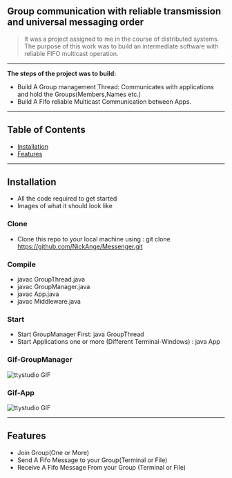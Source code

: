 ## Group communication with reliable transmission and universal messaging order

> It was a project assigned to me in the course of distributed systems. The purpose of this work was to build an intermediate software with reliable FIFO multicast operation.
---
**The steps of the project was to build:**
- Build A Group management Thread: Communicates with applications and hold the Groups(Members,Names etc.)
- Build A Fifo reliable Multicast Communication between Apps.


---
## Table of Contents

- [Installation](#installation)
- [Features](#features)

---

## Installation
- All the code required to get started
- Images of what it should look like

### Clone
 - Clone this repo to your local machine using : git clone https://github.com/NickAnge/Messenger.git

### Compile 
  - javac GroupThread.java
  - javac GroupManager.java
  - javac App.java
  - javac Middleware.java
### Start
  - Start GroupManager First: java GroupThread
  - Start Applications one or more (Different Terminal-Windows) : java App
  
  
### Gif-GroupManager
![ttystudio GIF](https://github.com/NickAnge/Messenger/blob/master/src/GroupManager.gif)
### Gif-App
![ttystudio GIF](https://github.com/NickAnge/Messenger/blob/master/src/App.gif)

---
## Features
 - Join Group(One or More)
 - Send A Fifo Message to your Group(Terminal or File)
 - Receive A Fifo Message From your Group (Terminal or File)
